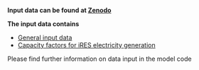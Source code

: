 **Input data can be found at [Zenodo](https://zenodo.org/)**

**The input data contains**

- [General input data](https://zenodo.org/record/5095314#.YO2qcUxCTmE)
- [Capacity factors for iRES electricity generation](https://zenodo.org/record/5095338#.YO2r4UxCTmE)

Please find further information on data input in the model code
